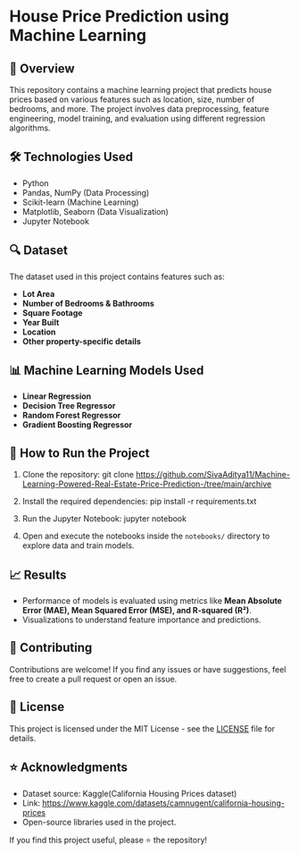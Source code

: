 # House Price Prediction using Machine Learning

## 📌 Overview
This repository contains a machine learning project that predicts house prices based on various features such as location, size, number of bedrooms, and more. The project involves data preprocessing, feature engineering, model training, and evaluation using different regression algorithms.

## 🛠️ Technologies Used
- Python
- Pandas, NumPy (Data Processing)
- Scikit-learn (Machine Learning)
- Matplotlib, Seaborn (Data Visualization)
- Jupyter Notebook

## 🔍 Dataset
The dataset used in this project contains features such as:
- **Lot Area**
- **Number of Bedrooms & Bathrooms**
- **Square Footage**
- **Year Built**
- **Location**
- **Other property-specific details**

## 📊 Machine Learning Models Used
- **Linear Regression**
- **Decision Tree Regressor**
- **Random Forest Regressor**
- **Gradient Boosting Regressor**

## 🚀 How to Run the Project
1. Clone the repository:
   git clone https://github.com/SivaAditya11/Machine-Learning-Powered-Real-Estate-Price-Prediction-/tree/main/archive

2. Install the required dependencies:
   pip install -r requirements.txt
   
3. Run the Jupyter Notebook:
   jupyter notebook
   
4. Open and execute the notebooks inside the `notebooks/` directory to explore data and train models.

## 📈 Results
- Performance of models is evaluated using metrics like **Mean Absolute Error (MAE), Mean Squared Error (MSE), and R-squared (R²)**.
- Visualizations to understand feature importance and predictions.

## 🤝 Contributing
Contributions are welcome! If you find any issues or have suggestions, feel free to create a pull request or open an issue.

## 📄 License
This project is licensed under the MIT License - see the [LICENSE](LICENSE) file for details.

## ⭐ Acknowledgments
- Dataset source: Kaggle(California Housing Prices dataset)
- Link: https://www.kaggle.com/datasets/camnugent/california-housing-prices
- Open-source libraries used in the project.

If you find this project useful, please ⭐ the repository!

